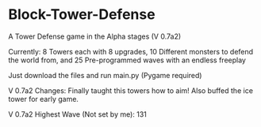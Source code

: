 # Block-Tower-Defense
A Tower Defense game in the Alpha stages (V 0.7a2)

Currently: 8 Towers each with 8 upgrades, 10 Different monsters to defend the world from, and 25 Pre-programmed waves with an endless freeplay

Just download the files and run main.py (Pygame required)

V 0.7a2 Changes: Finally taught this towers how to aim! Also buffed the ice tower for early game.


V 0.7a2 Highest Wave (Not set by me): 131
